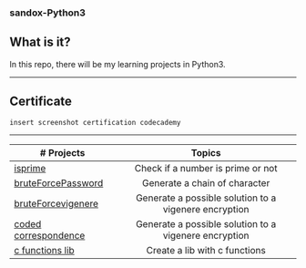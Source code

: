 ### sandox-Python3

## What is it?
In this repo, there will be my learning projects in Python3.  

***
## Certificate
```
insert screenshot certification codecademy
```
***

|# Projects | Topics                                                    |
|------|:---------------------------------------------------------:|
|[isprime](./isprime/ReadMe.md)| Check if a number is prime or not|
|[bruteForcePassword](./bruteForcePassword/Readme.md)| Generate a chain of character | 
|[bruteForcevigenere](./bruteForceVigenere/Readme.md)| Generate a possible solution to a vigenere encryption |
|[coded correspondence](./coded_correspondence/ReadMe.md)| Generate a possible solution to a vigenere encryption |
|[c functions lib](./c_functions_lib/ReadMe.md)| Create a lib with c functions |

